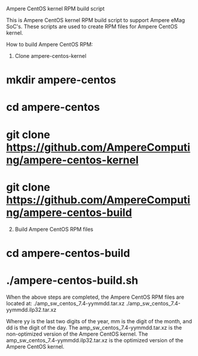 Ampere CentOS kernel RPM build script

This is Ampere CentOS kernel RPM build script to support Ampere eMag
SoC's. These scripts are used to create RPM files for Ampere CentOS
kernel.

How to build Ampere CentOS RPM:
1. Clone ampere-centos-kernel
 # mkdir ampere-centos
 # cd ampere-centos
 # git clone https://github.com/AmpereComputing/ampere-centos-kernel
 # git clone https://github.com/AmpereComputing/ampere-centos-build
2. Build Ampere CentOS RPM files
 # cd ampere-centos-build
 # ./ampere-centos-build.sh

When the above steps are completed, the Ampere CentOS RPM files are
located at:
 ./amp_sw_centos_7.4-yymmdd.tar.xz
 ./amp_sw_centos_7.4-yymmdd.ilp32.tar.xz

Where yy is the last two digits of the year,
      mm is the digit of the month, and
      dd is the digit of the day.
The amp_sw_centos_7.4-yymmdd.tar.xz is the non-optimized version of
the Ampere CentOS kernel.
The amp_sw_centos_7.4-yymmdd.ilp32.tar.xz is the optimized version of
the Ampere CentOS kernel.
